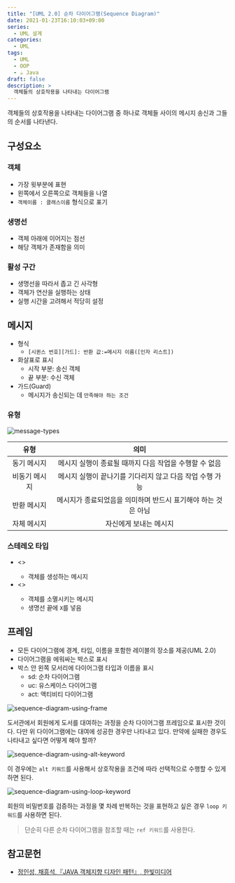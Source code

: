 ```yaml
---
title: "[UML 2.0] 순차 다이어그램(Sequence Diagram)"
date: 2021-01-23T16:10:03+09:00
series:
  - UML 설계
categories:
  - UML
tags:
  - UML
  - OOP
  - ☕️ Java
draft: false
description: >
  객체들의 상호작용을 나타내는 다이어그램
---
```


객체들의 상호작용을 나타내는 다이어그램 중 하나로 객체들 사이의 메시지 송신과 그들의 순서를 나타낸다.

구성요소
---

### 객체

- 가장 윗부분에 표현
- 왼쪽에서 오른쪽으로 객체들을 나열
- `객체이름 : 클래스이름` 형식으로 표기

### 생명선

- 객체 아래에 이어지는 점선
- 해당 객체가 존재함을 의미

### 활성 구간

- 생명선을 따라서 좁고 긴 사각형
- 객체가 연산을 실행하는 상태
- 실행 시간을 고려해서 적당히 설정

메시지
---

- 형식
    - `[시퀸스 번호][가드]: 반환 값:=메시지 이름([인자 리스트])`
- 화살표로 표시
    - 시작 부분: 송신 객체
    - 끝 부분: 수신 객체
- 가드(Guard)
    - 메시지가 송신되는 데 `만족해야 하는 조건`

### 유형

![message-types](/images/uml/sequence-diagram/message-types.jpg#center)

| 유형 | 의미 |
|:----:|:----:|
| 동기 메시지 | 메시지 실행이 종료될 때까지 다음 작업을 수행할 수 없음 |
| 비동기 메시지 | 메시지 실행이 끝나기를 기다리지 않고 다음 작업 수행 가능 |
| 반환 메시지 | 메시지가 종료되었음을 의미하며 반드시 표기해야 하는 것은 아님 |
| 자체 메시지 | 자신에게 보내는 메시지 |

### 스테레오 타입

- <<create>>
    - 객체를 생성하는 메시지
- <<destroy>>
    - 객체를 소멸시키는 메시지
    - 생명선 끝에 `X`를 넣음

프레임
---

- 모든 다이어그램에 경계, 타입, 이름을 포함한 레이블의 장소를 제공(UML 2.0)
- 다이어그램을 에워싸는 박스로 표시
- 박스 안 왼쪽 모서리에 다이어그램 타입과 이름을 표시
    - sd: 순차 다이어그램
    - uc: 유스케이스 다이어그램
    - act: 액티비티 다이어그램

![sequence-diagram-using-frame](/images/uml/sequence-diagram/sequence-diagram-using-frame.jpg#center)

도서관에서 회원에게 도서를 대여하는 과정을 순차 다이어그램 프레임으로 표시한 것이다. 다만 위 다이어그램에는 대여에 성공한 경우만 나타내고 있다. 만약에 실패한 경우도 나타내고 싶다면 어떻게 해야 할까?

![sequence-diagram-using-alt-keyword](/images/uml/sequence-diagram/sequence-diagram-using-alt-keyword.jpg#center)

이 경우에는 `alt 키워드`를 사용해서 상호작용을 조건에 따라 선택적으로 수행할 수 있게 하면 된다. 

![sequence-diagram-using-loop-keyword](/images/uml/sequence-diagram/sequence-diagram-using-loop-keyword.jpg#center)

회원의 비밀번호를 검증하는 과정을 몇 차례 반복하는 것을 표현하고 싶은 경우 `loop 키워드`를 사용하면 된다.

> 단순히 다른 순차 다이어그램을 참조할 때는 `ref 키워드`를 사용한다.

참고문헌
---

- [정인성, 채흥석,『JAVA 객체지향 디자인 패턴』, 한빛미디어](http://www.yes24.com/Product/Goods/12501269)
